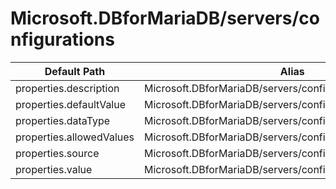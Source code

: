 # Microsoft.DBforMariaDB/servers/configurations

| Default Path | Alias |
|---|---|
| properties.description | Microsoft.DBforMariaDB/servers/configurations/description |
| properties.defaultValue | Microsoft.DBforMariaDB/servers/configurations/defaultValue |
| properties.dataType | Microsoft.DBforMariaDB/servers/configurations/dataType |
| properties.allowedValues | Microsoft.DBforMariaDB/servers/configurations/allowedValues |
| properties.source | Microsoft.DBforMariaDB/servers/configurations/source |
| properties.value | Microsoft.DBforMariaDB/servers/configurations/value |

